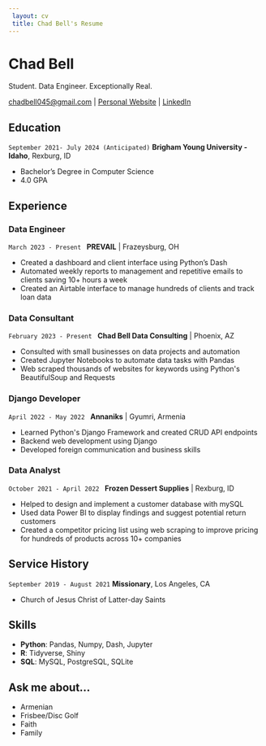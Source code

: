 ```yaml
---
 layout: cv
 title: Chad Bell's Resume
---
```


# Chad Bell
Student. Data Engineer. Exceptionally Real. 

<div id="webaddress">
<a href="chadbell045@gmail.com">chadbell045@gmail.com</a>
| <a href="https://cbell045.github.io/wdd_130/personal_website/index.html">Personal Website</a>
| <a href="https://www.linkedin.com/in/chadbell045/">LinkedIn</a>
</div>

<!-- <hr/> -->


## Education

`September 2021- July 2024 (Anticipated)`
__Brigham Young University - Idaho__, Rexburg, ID
- Bachelor’s Degree in Computer Science
- 4.0 GPA

<!-- <hr/> -->

## Experience

### Data Engineer
`March 2023 - Present ` __PREVAIL__ | Frazeysburg, OH
- Created a dashboard and client interface using Python’s Dash
- Automated weekly reports to management and repetitive emails to clients saving 10+ hours a week
- Created an Airtable interface to manage hundreds of clients and track loan data

### Data Consultant
`February 2023 - Present ` __Chad Bell Data Consulting__ | Phoenix, AZ
- Consulted with small businesses on data projects and automation
- Created Jupyter Notebooks to automate data tasks with Pandas
- Web scraped thousands of websites for keywords using Python's BeautifulSoup and Requests

### Django Developer
`April 2022 - May 2022 ` __Annaniks__ | Gyumri, Armenia   
- Learned Python's Django Framework and created CRUD API endpoints
- Backend web development using Django
- Developed foreign communication and business skills

### Data Analyst
`October 2021 - April 2022 ` __Frozen Dessert Supplies__ | Rexburg, ID
- Helped to design and implement a customer database with mySQL
- Used data Power BI to display findings and suggest potential return customers
- Created a competitor pricing list using web scraping to improve pricing for hundreds of products across 10+ companies

<!-- <hr/> -->

## Service History

`September 2019 - August 2021`
__Missionary__, Los Angeles, CA

- Church of Jesus Christ of Latter-day Saints

<!-- <hr/> -->


## Skills
- __Python__: Pandas, Numpy, Dash, Jupyter     
- __R__: Tidyverse, Shiny  
- __SQL__: MySQL, PostgreSQL, SQLite  

<!-- <hr/> -->

## Ask me about...
- Armenian
- Frisbee/Disc Golf
- Faith
- Family
